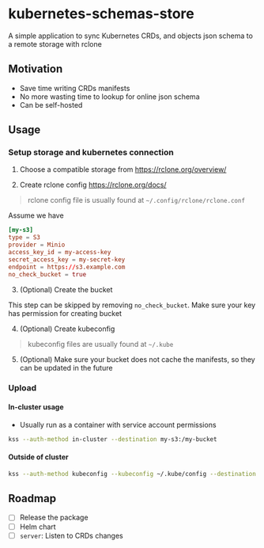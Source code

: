 # kubernetes-schemas-store

A simple application to sync Kubernetes CRDs, and objects json schema to a remote storage with rclone

## Motivation

- Save time writing CRDs manifests
- No more wasting time to lookup for online json schema
- Can be self-hosted

## Usage

### Setup storage and kubernetes connection

1. Choose a compatible storage from https://rclone.org/overview/

2. Create rclone config https://rclone.org/docs/

> rclone config file is usually found at `~/.config/rclone/rclone.conf`

Assume we have

```conf
[my-s3]
type = S3
provider = Minio
access_key_id = my-access-key
secret_access_key = my-secret-key
endpoint = https://s3.example.com
no_check_bucket = true
```

3. (Optional) Create the bucket

This step can be skipped by removing `no_check_bucket`. Make sure your key has permission for creating bucket

4. (Optional) Create kubeconfig

> kubeconfig files are usually found at `~/.kube`

5. (Optional) Make sure your bucket does not cache the manifests, so they can be updated in the future

### Upload

#### In-cluster usage

- Usually run as a container with service account permissions

```bash
kss --auth-method in-cluster --destination my-s3:/my-bucket
```

#### Outside of cluster

```bash
kss --auth-method kubeconfig --kubeconfig ~/.kube/config --destination my-s3:/my-bucket
```

## Roadmap

- [ ] Release the package
- [ ] Helm chart
- [ ] `server`: Listen to CRDs changes
